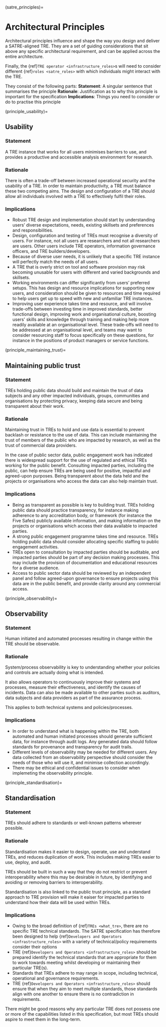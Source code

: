 (satre_principles)=

# Architectural Principles

Architectural principles influence and shape the way you design and deliver a SATRE-aligned TRE.
They are a set of guiding considerations that sit above any specific architectural requirement, and can be applied across the entire architecture.

Finally, the {ref}`TRE operator <infrastructure_roles>`s will need to consider different {ref}`roles <satre_roles>` with which individuals might interact with the TRE.

They consist of the following parts:
**Statement**: A singular sentence that summarises the principle
**Rationale**: Justification as to why this principle is important for the specification
**Implications**: Things you need to consider or do to practise this principle

(principle_usability)=

## Usability

### Statement

A TRE instance that works for all users minimises barriers to use, and provides a productive and accessible analysis environment for research.

### Rationale

There is often a trade-off between increased operational security and the usability of a TRE.
In order to maintain productivity, a TRE must balance these two competing aims.
The design and configuration of a TRE should allow all individuals involved with a TRE to effectively fulfil their roles.

### Implications

- Robust TRE design and implementation should start by understanding users’ diverse expectations, needs, existing skillsets and preferences and responsibilities.
- Design, configuration and testing of TREs must recognise a diversity of users. For instance, not all users are researchers and not all researchers are users. Other users include TRE operators, information governance officers, and TRE builders/developers.
- Because of diverse user needs, it is unlikely that a specific TRE instance will perfectly match the needs of all users.
- A TRE that is overly strict on tool and software provision may risk becoming unusable for users with different and varied backgrounds and skillsets.
- Working environments can differ significantly from users’ preferred setups. This has design and resource implications for supporting new users, and consideration should be given to resources and time required to help users get up to speed with new and unfamiliar TRE instances.
- Improving user experience takes time and resource, and will involve trade-offs between investing time in improved standards, better functional design, improving work and organisational culture, boosting users' skills and knowledge through training and making help more readily available at an organisational level. These trade-offs will need to be addressed at an organisational level, and teams may want to consider resourcing staff to focus specifically on these questions, for instance in the positions of product managers or service functions.

(principle_maintaining_trust)=

## Maintaining public trust

### Statement

TREs holding public data should build and maintain the trust of data subjects and any other impacted individuals, groups, communities and organisations by protecting privacy, keeping data secure and being transparent about their work.

### Rationale

Maintaining trust in TREs to hold and use data is essential to prevent backlash or resistance to the use of data.
This can include maintaining the trust of members of the public who are impacted by research, as well as the trust of commercial data providers.

In the case of public sector data, public engagement work has indicated there is widespread support for the use of regulated and ethical TREs working for the public benefit.
Consulting impacted parties, including the public, can help ensure TREs are being used for positive, impactful and agreed-upon purposes.
Being transparent about the data held and the projects or organisations who access the data can also help maintain trust.

### Implications

- Being as transparent as possible is key to building trust. TREs holding public data should practice transparency, for instance making adherence to any accreditation body, or framework (for instance the Five Safes) publicly available information, and making information on the projects or organisations which access their data available to impacted parties.
- A strong public engagement programme takes time and resource. TREs holding public data should consider allocating specific staffing to public engagement activities.
- TREs open to consultation by impacted parties should be auditable, and impacted parties should be part of any decision making processes. This may include the provision of documentation and educational resources for a diverse audience.
- Access to public sector data should be reviewed by an independent panel and follow agreed-upon governance to ensure projects using this data are in the public benefit, and provide clarity around any commercial access.

(principle_observability)=

## Observability

### Statement

Human initiated and automated processes resulting in change within the TRE should be observable.

### Rationale

System/process observability is key to understanding whether your policies and controls are actually doing what is intended.

It also allows operators to continuously improve their systems and processes, measure their effectiveness, and identify the causes of incidents. Data can also be made available to other parties such as auditors, data subjects and data providers as part of the assurance process.

This applies to both technical systems and policies/processes.

### Implications

- In order to understand what is happening within the TRE, both automated and human initiated processes should generate sufficient data, for instance through audit logs. Any generated data should follow standards for provenance and transparency for audit trails.
- Different levels of observability may be needed for different users. Any data collected from an observability perspective should consider the needs of those who will use it, and minimise collection accordingly.
- There may be ethical and confidential issues to consider when implemeting the observability principle.

(principle_standardisation)=

## Standardisation

### Statement

TREs should adhere to standards or well-known patterns wherever possible.

### Rationale

Standardisation makes it easier to design, operate, use and understand TREs, and reduces duplication of work.
This includes making TREs easier to use, deploy, and audit.

TREs should be built in such a way that they do not restrict or prevent interoperability where this may be desirable in future, by identifying and avoiding or removing barriers to interoperability.

Standardisation is also linked to the public trust principle, as a standard approach to TRE provision will make it eaiser for impacted parties to understand how their data will be used within TREs.

### Implications

- Owing to the broad definition of {ref}`TREs <what_tre>`, there are no specific TRE technical standards. The SATRE specification has therefore been designed to help {ref}`Developers and Operators <infrastructure_roles>` with a variety of technical/policy requirements consider their options
- TRE {ref}`Developers and Operators <infrastructure_roles>` should be prepared identify the technical standards that are appropriate for them to work towards meeting whilst developing or maintaining their particular TRE(s).
- Standards that TREs adhere to may range in scope, including technical, operational and governance requirements.
- TRE {ref}`Developers and Operators <infrastructure_roles>` should ensure that when they aim to meet multiple standards, those standards align with one another to ensure there is no contradiction in requirements.

There might be good reasons why any particular TRE does not possess one or more of the capabilities listed in this specification, but most TREs should aspire to meet them in the long-term.
